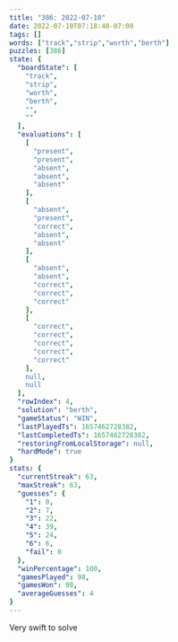 ```yaml
---
title: "386: 2022-07-10"
date: 2022-07-10T07:18:48-07:00
tags: []
words: ["track","strip","worth","berth"]
puzzles: [386]
state: {
  "boardState": [
    "track",
    "strip",
    "worth",
    "berth",
    "",
    ""
  ],
  "evaluations": [
    [
      "present",
      "present",
      "absent",
      "absent",
      "absent"
    ],
    [
      "absent",
      "present",
      "correct",
      "absent",
      "absent"
    ],
    [
      "absent",
      "absent",
      "correct",
      "correct",
      "correct"
    ],
    [
      "correct",
      "correct",
      "correct",
      "correct",
      "correct"
    ],
    null,
    null
  ],
  "rowIndex": 4,
  "solution": "berth",
  "gameStatus": "WIN",
  "lastPlayedTs": 1657462728382,
  "lastCompletedTs": 1657462728382,
  "restoringFromLocalStorage": null,
  "hardMode": true
}
stats: {
  "currentStreak": 63,
  "maxStreak": 63,
  "guesses": {
    "1": 0,
    "2": 7,
    "3": 22,
    "4": 39,
    "5": 24,
    "6": 6,
    "fail": 0
  },
  "winPercentage": 100,
  "gamesPlayed": 98,
  "gamesWon": 98,
  "averageGuesses": 4
}
---
```


<!-- more -->
Very swift to solve
